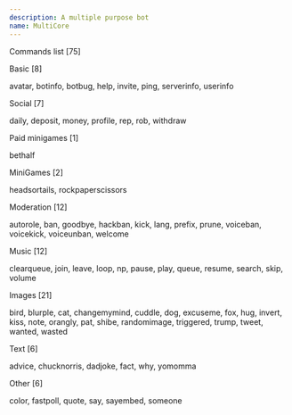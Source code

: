 ```yaml
---
description: A multiple purpose bot
name: MultiCore
---
```


<p>Commands list [75]</p>
<p>Basic [8]</p>
<p>avatar, botinfo, botbug, help, invite, ping, serverinfo, userinfo</p>
<p>Social [7]</p>
<p>daily, deposit, money, profile, rep, rob, withdraw</p>
<p>Paid minigames [1]</p>
<p>bethalf</p>
<p>MiniGames [2]</p>
<p>headsortails, rockpaperscissors</p>
<p>Moderation [12]</p>
<p>autorole, ban, goodbye, hackban, kick, lang, prefix, prune, voiceban, voicekick, voiceunban, welcome</p>
<p>Music [12]</p>
<p>clearqueue, join, leave, loop, np, pause, play, queue, resume, search, skip, volume</p>
<p>Images [21]</p>
<p>bird, blurple, cat, changemymind, cuddle, dog, excuseme, fox, hug, invert, kiss, note, orangly, pat, shibe, randomimage, triggered, trump, tweet, wanted, wasted</p>
<p>Text [6]</p>
<p>advice, chucknorris, dadjoke, fact, why, yomomma</p>
<p>Other [6]</p>
<p>color, fastpoll, quote, say, sayembed, someone</p>
